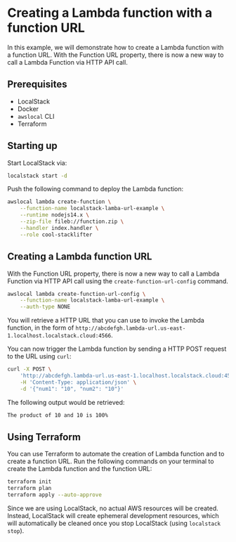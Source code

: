 # Creating a Lambda function with a function URL

In this example, we will demonstrate how to create a Lambda function with a function URL. With the Function URL property, there is now a new way to call a Lambda Function via HTTP API call.

## Prerequisites

* LocalStack
* Docker
* `awslocal` CLI
* Terraform

## Starting up

Start LocalStack via: 

```sh
localstack start -d
```

Push the following command to deploy the Lambda function:

```sh
awslocal lambda create-function \
    --function-name localstack-lamba-url-example \
    --runtime nodejs14.x \
    --zip-file fileb://function.zip \
    --handler index.handler \
    --role cool-stacklifter
```

## Creating a Lambda function URL

With the Function URL property, there is now a new way to call a Lambda Function via HTTP API call using the `create-function-url-config` command.

```sh 
awslocal lambda create-function-url-config \
    --function-name localstack-lamba-url-example \
    --auth-type NONE
```

You will retrieve a HTTP URL that you can use to invoke the Lambda function, in the form of `http://abcdefgh.lambda-url.us-east-1.localhost.localstack.cloud:4566`.

You can now trigger the Lambda function by sending a HTTP POST request to the URL using `curl`:

```sh
curl -X POST \
    'http://abcdefgh.lambda-url.us-east-1.localhost.localstack.cloud:4566/' \
    -H 'Content-Type: application/json' \
    -d '{"num1": "10", "num2": "10"}'
```

The following output would be retrieved:

```sh 
The product of 10 and 10 is 100% 
```

## Using Terraform

You can use Terraform to automate the creation of Lambda function and to create a function URL. Run the following commands on your terminal to create the Lambda function and the function URL:

```sh
terraform init 
terraform plan
terraform apply --auto-approve
```

Since we are using LocalStack, no actual AWS resources will be created. Instead, LocalStack will create ephemeral development resources, which will automatically be cleaned once you stop LocalStack (using `localstack stop`).

